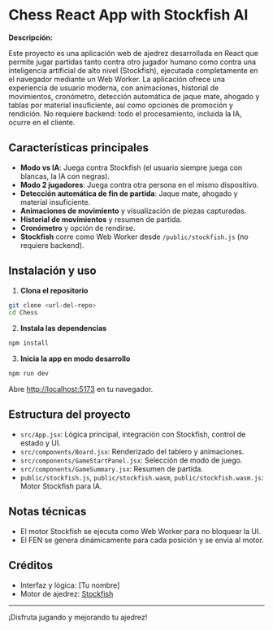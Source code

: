 # Chess React App with Stockfish AI

**Descripción:**

Este proyecto es una aplicación web de ajedrez desarrollada en React que permite jugar partidas tanto contra otro jugador humano como contra una inteligencia artificial de alto nivel (Stockfish), ejecutada completamente en el navegador mediante un Web Worker. La aplicación ofrece una experiencia de usuario moderna, con animaciones, historial de movimientos, cronómetro, detección automática de jaque mate, ahogado y tablas por material insuficiente, así como opciones de promoción y rendición. No requiere backend: todo el procesamiento, incluida la IA, ocurre en el cliente.

## Características principales

- **Modo vs IA**: Juega contra Stockfish (el usuario siempre juega con blancas, la IA con negras).
- **Modo 2 jugadores**: Juega contra otra persona en el mismo dispositivo.
- **Detección automática de fin de partida**: Jaque mate, ahogado y material insuficiente.
- **Animaciones de movimiento** y visualización de piezas capturadas.
- **Historial de movimientos** y resumen de partida.
- **Cronómetro** y opción de rendirse.
- **Stockfish** corre como Web Worker desde `/public/stockfish.js` (no requiere backend).

## Instalación y uso

1. **Clona el repositorio**

```sh
git clone <url-del-repo>
cd Chess
```

2. **Instala las dependencias**

```sh
npm install
```

3. **Inicia la app en modo desarrollo**

```sh
npm run dev
```

Abre [http://localhost:5173](http://localhost:5173) en tu navegador.

## Estructura del proyecto

- `src/App.jsx`: Lógica principal, integración con Stockfish, control de estado y UI.
- `src/components/Board.jsx`: Renderizado del tablero y animaciones.
- `src/components/GameStartPanel.jsx`: Selección de modo de juego.
- `src/components/GameSummary.jsx`: Resumen de partida.
- `public/stockfish.js`, `public/stockfish.wasm`, `public/stockfish.wasm.js`: Motor Stockfish para IA.

## Notas técnicas

- El motor Stockfish se ejecuta como Web Worker para no bloquear la UI.
- El FEN se genera dinámicamente para cada posición y se envía al motor.


## Créditos
- Interfaz y lógica: [Tu nombre]
- Motor de ajedrez: [Stockfish](https://stockfishchess.org/)

---

¡Disfruta jugando y mejorando tu ajedrez!
